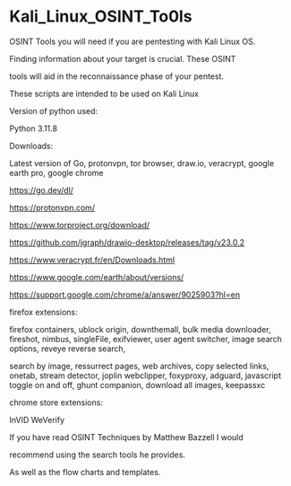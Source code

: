# Kali_Linux_OSINT_To0ls

OSINT Tools you will need if you are pentesting with Kali Linux OS.

Finding information about your target is crucial. These OSINT 

tools will aid in the reconnaissance phase of your pentest.

These scripts are intended to be used on Kali Linux

Version of python used:

Python 3.11.8

Downloads:

Latest version of Go, protonvpn, tor browser, draw.io, veracrypt, google earth pro, google chrome

https://go.dev/dl/

https://protonvpn.com/

https://www.torproject.org/download/

https://github.com/jgraph/drawio-desktop/releases/tag/v23.0.2

https://www.veracrypt.fr/en/Downloads.html

https://www.google.com/earth/about/versions/

https://support.google.com/chrome/a/answer/9025903?hl=en

firefox extensions:

firefox containers, ublock origin, downthemall, bulk media downloader, fireshot, nimbus, singleFile, exifviewer, user agent switcher, image search options, reveye reverse search,

search by image, ressurrect pages, web archives, copy selected links, onetab, stream detector, joplin webclipper, foxyproxy, adguard, javascript toggle on and off, ghunt companion, download all images, keepassxc

chrome store extensions:

InVID WeVerify


If you have read OSINT Techniques by Matthew Bazzell I would 

recommend using the search tools he provides.

As well as the flow charts and templates.
